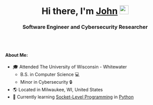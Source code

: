 <h1 align="center">
    Hi there, I'm <a href="https://www.linkedin.com/in/john-t-anderson">John<a />
        <img src="https://media.giphy.com/media/hvRJCLFzcasrR4ia7z/giphy.gif" width="28">
</h1>
<h3 align="center">Software Engineer and Cybersecurity Researcher</h3>
<br></br>
<h4>About Me:</h4>
<ul>
    <li>
        &#127891 Attended The University of Wisconsin - Whitewater
            <ul>
                <li>B.S. in Computer Science &#128187;</li>
                <li>Minor in Cybersecurity &#128274;</li>
            </ul>
    </li>
    <li>
        &#127758 Located in Milwaukee, WI, United States
    </li>
    <li>
        &#127793 Currently learning <a href="https://docs.python.org/3/library/socket.html">Socket-Level Programming</a> in <a href="https://www.python.org/">Python</a>
    </li>
</ul>
